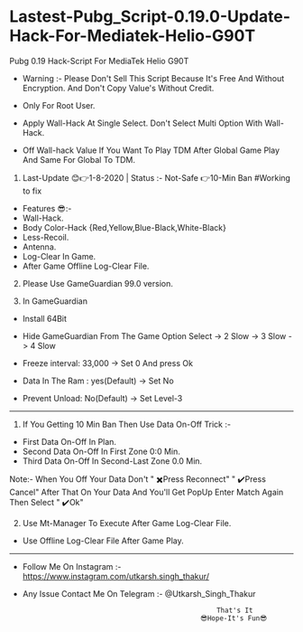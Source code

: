# Lastest-Pubg_Script-0.19.0-Update-Hack-For-Mediatek-Helio-G90T
Pubg 0.19 Hack-Script For MediaTek Helio G90T

* Warning :- Please Don't Sell This Script Because It's Free And Without Encryption. And Don't Copy Value's Without Credit.

* Only For Root User.
* Apply Wall-Hack At Single Select. Don't Select Multi Option With Wall-Hack.
* Off Wall-hack Value If You Want To Play TDM After Global Game Play And Same For Global To TDM.

1. Last-Update 😊👉1-8-2020  |  Status :- Not-Safe 👉10-Min Ban #Working to fix

* Features 😎:-
* Wall-Hack.
* Body Color-Hack {Red,Yellow,Blue-Black,White-Black}
* Less-Recoil.
* Antenna.
* Log-Clear In Game.
* After Game Offline Log-Clear File.

2. Please Use GameGuardian 99.0 version.

3. In GameGuardian
* Install 64Bit

* Hide GameGuardian From The Game Option Select
-> 2 Slow
-> 3 Slow
-> 4 Slow

* Freeze interval: 33,000
-> Set 0 And press Ok

* Data In The Ram : yes(Default)
-> Set No

* Prevent Unload: No(Default)
-> Set Level-3

----------------------------------------------------------------------------------------------------------------------------------------------------------------------

1. If You Getting 10 Min Ban Then Use Data On-Off Trick :-
* First Data On-Off In Plan.
* Second Data On-Off In First Zone 0:0 Min.
* Third Data On-Off In Second-Last Zone 0.0 Min.

Note:- When You Off Your Data Don't " ✖️Press Reconnect" " ✔️Press Cancel" After That On Your Data And You'll Get PopUp Enter Match Again Then Select " ✔️Ok"

2. Use Mt-Manager To Execute After Game Log-Clear File.
* Use Offline Log-Clear File After Game Play.
----------------------------------------------------------------------------------------------------------------------------------------------------------------------

* Follow Me On Instagram :- https://www.instagram.com/utkarsh.singh_thakur/

* Any Issue Contact Me On Telegram :- @Utkarsh_Singh_Thakur


                                                      That's It
                                                  😎Hope-It's Fun😎
